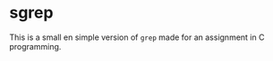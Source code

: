 sgrep
=========

This is a small en simple version of `grep` made for an assignment in C programming.
